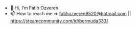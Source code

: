 - 👋 Hi, I’m Fatih Ozveren
- 📫 How to reach me  =>  fatihozveren8520@hotmail.com || https://steamcommunity.com/id/bermuda333/ 

<!---
Fatihozveren/Fatihozveren is a ✨ special ✨ repository because its `README.md` (this file) appears on your GitHub profile.
You can click the Preview link to take a look at your changes.
--->
